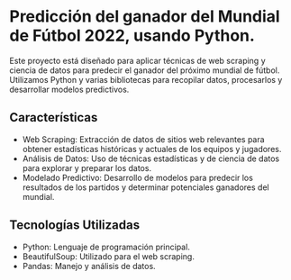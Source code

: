 # Predicción del ganador del Mundial de Fútbol 2022, usando Python.

Este proyecto está diseñado para aplicar técnicas de web scraping y ciencia de datos para predecir el ganador del próximo mundial de fútbol. Utilizamos Python y varias bibliotecas para recopilar datos, procesarlos y desarrollar modelos predictivos.

## Características

- Web Scraping: Extracción de datos de sitios web relevantes para obtener estadísticas históricas y actuales de los equipos y jugadores.
- Análisis de Datos: Uso de técnicas estadísticas y de ciencia de datos para explorar y preparar los datos.
- Modelado Predictivo: Desarrollo de modelos para predecir los resultados de los partidos y determinar potenciales ganadores del mundial.

## Tecnologías Utilizadas

- Python: Lenguaje de programación principal.
- BeautifulSoup: Utilizado para el web scraping.
- Pandas: Manejo y análisis de datos.
